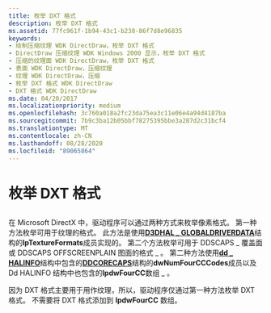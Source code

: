 ```yaml
---
title: 枚举 DXT 格式
description: 枚举 DXT 格式
ms.assetid: 77fc961f-1b94-43c1-b238-86f7d8e96835
keywords:
- 绘制压缩纹理 WDK DirectDraw，枚举 DXT 格式
- DirectDraw 压缩纹理 WDK Windows 2000 显示，枚举 DXT 格式
- 压缩的纹理面 WDK DirectDraw，枚举 DXT 格式
- 表面 WDK DirectDraw，压缩纹理
- 纹理 WDK DirectDraw，压缩
- 枚举 DXT 格式 WDK DirectDraw
- DXT 格式 WDK DirectDraw
ms.date: 04/20/2017
ms.localizationpriority: medium
ms.openlocfilehash: 3c760a018a2fc23da75ea3c11e06e4a94d4187ba
ms.sourcegitcommit: 7b9c3ba12b05bbf78275395bbe3a287d2c31bcf4
ms.translationtype: MT
ms.contentlocale: zh-CN
ms.lasthandoff: 08/28/2020
ms.locfileid: "89065864"
---
```

# <a name="enumerating-dxt-formats"></a>枚举 DXT 格式


## <span id="ddk_enumerating_dxt_formats_gg"></span><span id="DDK_ENUMERATING_DXT_FORMATS_GG"></span>


在 Microsoft DirectX 中，驱动程序可以通过两种方式来枚举像素格式。 第一种方法枚举可用于纹理的格式。 此方法是使用[**D3DHAL \_ GLOBALDRIVERDATA**](/windows-hardware/drivers/ddi/d3dhal/ns-d3dhal-_d3dhal_globaldriverdata)结构的**lpTextureFormats**成员实现的。 第二个方法枚举可用于 DDSCAPS \_ 覆盖面或 DDSCAPS OFFSCREENPLAIN 图面的格式 \_ 。 第二种方法使用[**dd \_ HALINFO**](/windows/desktop/api/ddrawint/ns-ddrawint-_dd_halinfo)结构中包含的[**DDCORECAPS**](/windows/desktop/api/ddrawi/ns-ddrawi-_ddcorecaps)结构的**dwNumFourCCCodes**成员以及 Dd HALINFO 结构中也包含的**lpdwFourCC**数组 \_ 。

因为 DXT 格式主要用于用作纹理，所以，驱动程序仅通过第一种方法枚举 DXT 格式。 不需要将 DXT 格式添加到 **lpdwFourCC** 数组。

 


